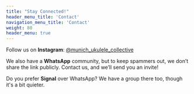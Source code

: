 ```yaml
---
title: "Stay Connected!"
header_menu_title: 'Contact'
navigation_menu_title: 'Contact'
weight: 80
header_menu: true
---
```

Follow us on **Instagram**: [@munich_ukulele_collective](https://www.instagram.com/munich_ukulele_collective/)

We also have a **WhatsApp** community, but to keep spammers out, we don’t share the link publicly. Contact us, and we’ll send you an invite!

Do you prefer **Signal** over WhatsApp? We have a group there too, though it's a bit quieter.

